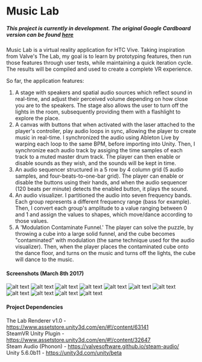 # Music Lab

##### This project is currently in development. The original Google Cardboard version can be found [here](https://github.com/davidhaley/Udacity-VR-Nano-Degree-Project-5-Museum "Museum")

Music Lab is a virtual reality application for HTC Vive. Taking inspiration from Valve's The Lab, my goal is to learn by prototyping features, then run those features through user tests, while maintaining a quick iteration cycle. The results will be compiled and used to create a complete VR experience.

So far, the application features:

1. A stage with speakers and spatial audio sources which reflect sound in real-time, and adjust their perceived volume depending on how close you are to the speakers. The stage also allows the user to turn off the lights in the room, subsequently providing them with a flashlight to explore the place.  
2. A canvas with buttons that when activated with the laser attached to the player's controller, play audio loops in sync, allowing the player to create music in real-time. I synchronized the audio using Ableton Live by warping each loop to the same BPM, before importing into Unity. Then, I synchronize each audio track by assiging the time samples of each track to a muted master drum track. The player can then enable or disable sounds as they wish, and the sounds will be kept in time.  
3. An audio sequencer structured in a 5 row by 4 column grid (5 audio samples, and four-beats-to-one-bar grid). The player can enable or disable the buttons using their hands, and when the audio sequencer (120 beats per minute) detects the enabled button, it plays the sound.  
4. An audio visualizer. I partitioned the audio into seven frequency bands. Each group represents a different frequency range (bass for example). Then, I convert each group's amplitude to a value ranging between 0 and 1 and assign the values to shapes, which move/dance according to those values.  
5. A 'Modulation Contaminate Funnel.' The player can solve the puzzle, by throwing a cube into a large solid funnel, and the cube becomes "contaminated" with modulation (the same technique used for the audio visualizer). Then, when the player places the contaminated cube onto the dance floor, and turns on the music and turns off the lights, the cube will dance to the music.  

#### Screenshots (March 8th 2017)

![alt text](https://cloud.githubusercontent.com/assets/11729897/23720137/11fe6bec-03fb-11e7-9735-a62548b546e3.png)
![alt text](https://cloud.githubusercontent.com/assets/11729897/23720145/17938786-03fb-11e7-8d8f-d321933a88cc.png)
![alt text](https://cloud.githubusercontent.com/assets/11729897/23720148/1a7814bc-03fb-11e7-929e-f456151fb023.png)
![alt text](https://cloud.githubusercontent.com/assets/11729897/23720152/1f3901e6-03fb-11e7-8e27-6a15e77e17b1.png)
![alt text](https://cloud.githubusercontent.com/assets/11729897/23720159/272fa184-03fb-11e7-9e4f-c35c04796e88.png)
![alt text](https://cloud.githubusercontent.com/assets/11729897/23720166/2db28738-03fb-11e7-89e9-b92a1062ed73.png)
![alt text](https://cloud.githubusercontent.com/assets/11729897/23720173/39a3fc84-03fb-11e7-8f03-24e31c1b08f9.png)
![alt text](https://cloud.githubusercontent.com/assets/11729897/23720181/40fd1ace-03fb-11e7-8e50-7c34e64bcece.png)
![alt text](https://cloud.githubusercontent.com/assets/11729897/23720186/43f63288-03fb-11e7-8591-f747ef8171b2.png)
![alt text](https://cloud.githubusercontent.com/assets/11729897/23720194/48119c18-03fb-11e7-815d-abbdc2d06413.png)
![alt text](https://cloud.githubusercontent.com/assets/11729897/23720204/4c7d270e-03fb-11e7-8f16-6a53fed3335c.png)

#### Project Dependencies

The Lab Renderer v1.0 - https://www.assetstore.unity3d.com/en/#!/content/63141  
SteamVR Unity Plugin - https://www.assetstore.unity3d.com/en/#!/content/32647  
Steam Audio (Phonon) - https://valvesoftware.github.io/steam-audio/  
Unity 5.6.0b11 - https://unity3d.com/unity/beta  
